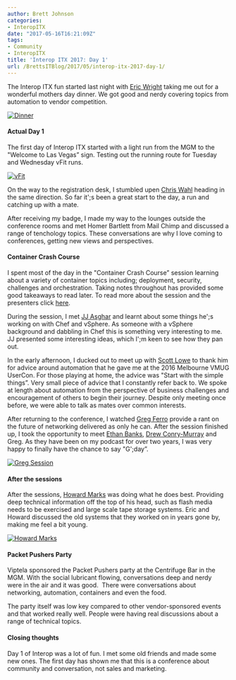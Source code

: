 ```yaml
---
author: Brett Johnson
categories:
- InteropITX
date: "2017-05-16T16:21:09Z"
tags:
- Community
- InteropITX
title: 'Interop ITX 2017: Day 1'
url: /BrettsITBlog/2017/05/interop-itx-2017-day-1/
---
```


The Interop ITX fun started last night with [Eric Wright](https://twitter.com/discoposse) taking me out for a wonderful mothers day dinner. We got good and nerdy covering topics from automation to vendor competition.

[![Dinner](/assets/images/2017/05/Eric-Dinner.jpg-large.jpg)]({{site.url}}/assets/images/2017/05/Eric-Dinner.jpg-large.jpg)


#### Actual Day 1

The first day of Interop ITX started with a light run from the MGM to the "Welcome to Las Vegas&#8221; sign. Testing out the running route for Tuesday and Wednesday vFit runs.

[![vFit](/assets/images/2017/05/Photo-15-5-17-9-27-02-am-300x225.jpg)]({{site.url}}/assets/images/2017/05/Photo-15-5-17-9-27-02-am-300x225.jpg)

On the way to the registration desk, I stumbled upen [Chris Wahl](https://twitter.com/ChrisWahl) heading in the same direction. So far it';s been a great start to the day, a run and catching up with a mate.

After receiving my badge, I made my way to the lounges outside the conference rooms and met Homer Bartlett from Mail Chimp and discussed a range of tenchology topics. These conversations are why I love coming to conferences, getting new views and perspectives.

#### Container Crash Course

I spent most of the day in the "Container Crash Course&#8221; session learning about a variety of container topics including; deployment, security, challenges and orchestration. Taking notes throughout has provided some good takeaways to read later. To read more about the session and the presenters click [here](http://info.interop.com/itx/2017/scheduler/session/container-crash-course).

During the session, I met [JJ Asghar](https://twitter.com/jjasghar) and learnt about some things he';s working on with Chef and vSphere. As someone with a vSphere background and dabbling in Chef this is something very interesting to me. JJ presented some interesting ideas, which I';m keen to see how they pan out.

In the early afternoon, I ducked out to meet up with [Scott Lowe](https://twitter.com/scott_lowe) to thank him for advice around automation that he gave me at the 2016 Melbourne VMUG UserCon. For those playing at home, the advice was "Start with the simple things&#8221;. Very small piece of advice that I constantly refer back to. We spoke at length about automation from the perspective of business challenges and encouragement of others to begin their journey. Despite only meeting once before, we were able to talk as mates over common interests.

After returning to the conference, I watched [Greg Ferro](https://twitter.com/gregjferro) provide a rant on the future of networking delivered as only he can. After the session finished up, I took the opportunity to meet [Ethan Banks](https://twitter.com/ecbanks), [Drew Conry-Murray](https://twitter.com/Drew_CM) and Greg. As they have been on my podcast for over two years, I was very happy to finally have the chance to say "G';day&#8221;.

[![Greg Session](/assets/images/2017/05/Greg-Session-1024x768.jpg)]({{site.url}}/assets/images/2017/05/Greg-Session-1024x768.jpg)

#### After the sessions

After the sessions, [Howard Marks](https://twitter.com/DeepStorageNet) was doing what he does best. Providing deep technical information off the top of his head, such as flash media needs to be exercised and large scale tape storage systems. Eric and Howard discussed the old systems that they worked on in years gone by, making me feel a bit young.

[![Howard Marks](/assets/images/2017/05/Howard-Day-1-1024x768.jpg)]({{site.url}}/assets/images/2017/05/Howard-Day-1-1024x768.jpg)

#### Packet Pushers Party

Viptela sponsored the Packet Pushers party at the Centrifuge Bar in the MGM. With the social lubricant flowing, conversations deep and nerdy were in the air and it was good.  There were conversations about networking, automation, containers and even the food.

The party itself was low key compared to other vendor-sponsored events and that worked really well. People were having real discussions about a range of technical topics.

#### Closing thoughts

Day 1 of Interop was a lot of fun. I met some old friends and made some new ones. The first day has shown me that this is a conference about community and conversation, not sales and marketing.